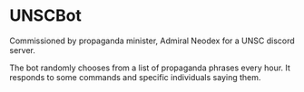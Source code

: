 # UNSCBot
Commissioned by propaganda minister, Admiral Neodex for a UNSC discord server.

The bot randomly chooses from a list of propaganda phrases every hour. It responds to some commands and specific individuals saying them.
